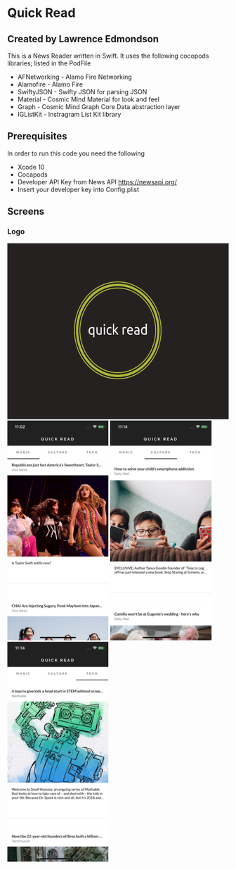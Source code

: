 #  Quick Read

## Created by Lawrence Edmondson

This is a News Reader written in Swift. It uses the following cocopods libraries; listed in the PodFile
- AFNetworking - Alamo Fire Networking   
- Alamofire - Alamo Fire
- SwiftyJSON - Swifty JSON for parsing JSON
- Material - Cosmic Mind Material for look and feel
- Graph - Cosmic Mind Graph Core Data abstraction layer  
- IGListKit - Instragram List Kit library

## Prerequisites
In order to run this code you need the following
- Xcode 10
- Cocapods
- Developer API Key from News API https://newsapi.org/
- Insert your developer key into Config.plist


## Screens
### Logo
<img src="https://github.com/lawrence-edmondson/quick-reader/blob/master/readme-images/quick-read-logo.png" height="400px">

<div style="float:left;width:100%">
<img src="https://github.com/lawrence-edmondson/quick-reader/blob/master/readme-images/screen1.png" height="500px">
<img src="https://github.com/lawrence-edmondson/quick-reader/blob/master/readme-images/screen2.png" height="500px">
<img src="https://github.com/lawrence-edmondson/quick-reader/blob/master/readme-images/screen3.png" height="500px">
 </div>
